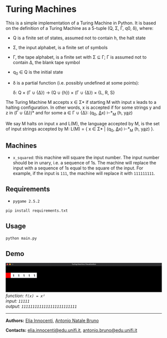 # Turing Machines

This is a simple implementation of a Turing Machine in Python. It is based on the definition of a Turing Machine as a 5-tuple (Q, Σ, Γ, q0, δ), where:
- Q is a finite set of states, assumed not to contain h, the halt state
- Σ, the input alphabet, is a finite set of symbols
- Γ, the tape alphabet, is a finite set with Σ ⊆ Γ; Γ is assumed not to contain Δ, the blank tape symbol
- q<sub>0</sub> ∈ Q is the initial state
- δ is a partial function (i.e. possibly undefined at some points):

    δ: Q × (Γ ∪ {Δ}) → (Q ∪ {h}) × (Γ ∪ {Δ}) × {L, R, S}

The Turing Machine M accepts x ∈ Σ* if starting M with input x leads to a halting configuration.
In other words, x is accepted if for some strings y and z in (Γ ∪ {Δ})* and for some a ∈ Γ ∪ {Δ}:
(q<sub>0</sub>, <u>Δ</u>x) ⊢*<sub>M</sub> (h, y<u>a</u>z)

We say M halts on input x and L(M), the language accepted by M, is the set of input strings accepted by M: L(M) = { x ∈ Σ* | (q<sub>0</sub>, <u>Δ</u>x) ⊢*<sub>M</sub> (h, y<u>a</u>z) }.

## Machines

- `x_squared`: this machine will square the input number. The input number should be in unary, i.e. a sequence of 1s. The machine will replace the input with a sequence of 1s equal to the square of the input. For example, if the input is `111`, the machine will replace it with `111111111`.


## Requirements

- `pygame 2.5.2`

```bash
pip install requirements.txt
```


## Usage

```bash
python main.py
```

## Demo

![](resources/x_squared.gif)
*function: `f(x) = x²`*  
*input: `11111`*  
*output: `1111111111111111111111111`*

---

**Authors:** [Elia Innocenti](https://github.com/eliainnocenti), [Antonio Natale Bruno](https://github.com/antnatb)

**Contacts:** [elia.innocenti@edu.unifi.it](mailto:elia.innocenti@edu.unifi.it), [antonio.bruno@edu.unifi.it](mailto:antonio.bruno@edu.unifi.it)